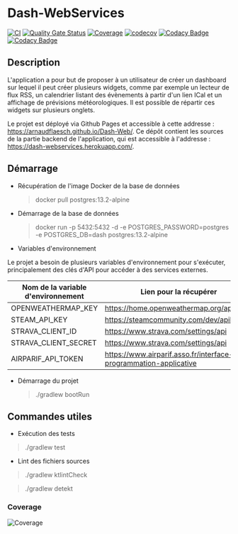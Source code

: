 # Dash-WebServices

[![CI](https://github.com/ArnaudFlaesch/Dash-WebServices/actions/workflows/ci.yml/badge.svg)](https://github.com/ArnaudFlaesch/Dash-WebServices/actions)
[![Quality Gate Status](https://sonarcloud.io/api/project_badges/measure?project=ArnaudFlaesch_Dash-WebServices&metric=alert_status)](https://sonarcloud.io/dashboard?id=ArnaudFlaesch_Dash-WebServices)
[![Coverage](https://sonarcloud.io/api/project_badges/measure?project=ArnaudFlaesch_Dash-WebServices&metric=coverage)](https://sonarcloud.io/summary/new_code?id=ArnaudFlaesch_Dash-WebServices)
[![codecov](https://codecov.io/gh/ArnaudFlaesch/Dash-WebServices/branch/master/graph/badge.svg)](https://codecov.io/gh/ArnaudFlaesch/Dash-WebServices)
[![Codacy Badge](https://app.codacy.com/project/badge/Grade/8422ce6a2abd4cbc97ca89161d774d3b)](https://www.codacy.com/manual/arnaudflaesch/Dash-WebServices?utm_source=github.com&amp;utm_medium=referral&amp;utm_content=ArnaudFlaesch/Dash-WebServices&amp;utm_campaign=Badge_Grade)
[![Codacy Badge](https://api.codacy.com/project/badge/Coverage/8422ce6a2abd4cbc97ca89161d774d3b)](https://www.codacy.com/app/arnaudflaesch/Dash-WebServices?utm_source=github.com&amp;utm_medium=referral&amp;utm_content=ArnaudFlaesch/Dash-WebServices&amp;utm_campaign=Badge_Coverage)

## Description

L'application a pour but de proposer à un utilisateur de créer un dashboard sur lequel il peut créer plusieurs widgets,
comme par exemple un lecteur de flux RSS, un calendrier listant des évènements à partir d'un lien ICal et un affichage
de prévisions météorologiques. Il est possible de répartir ces widgets sur plusieurs onglets.

Le projet est déployé via Github Pages et accessible à cette addresse : https://arnaudflaesch.github.io/Dash-Web/.
Ce dépôt contient les sources de la partie backend de l'application, qui est accessible à
l'addresse : https://dash-webservices.herokuapp.com/.

## Démarrage

- Récupération de l'image Docker de la base de données

  > docker pull postgres:13.2-alpine

- Démarrage de la base de données

  > docker run -p 5432:5432 -d -e POSTGRES_PASSWORD=postgres -e POSTGRES_DB=dash postgres:13.2-alpine

- Variables d'environnement

Le projet a besoin de plusieurs variables d'environnement pour s'exécuter, principalement des clés d'API pour accéder à
des services externes.

| Nom de la variable d'environnement | Lien pour la récupérer                                              |
|------------------------------------|---------------------------------------------------------------------|
| OPENWEATHERMAP_KEY                 | https://home.openweathermap.org/api_keys                            |
| STEAM_API_KEY                      | https://steamcommunity.com/dev/apikey                               |
| STRAVA_CLIENT_ID                   | https://www.strava.com/settings/api                                 |
| STRAVA_CLIENT_SECRET               | https://www.strava.com/settings/api                                 |
| AIRPARIF_API_TOKEN                 | https://www.airparif.asso.fr/interface-de-programmation-applicative |

- Démarrage du projet

  > ./gradlew bootRun

## Commandes utiles

- Exécution des tests

> ./gradlew test

- Lint des fichiers sources

> ./gradlew ktlintCheck

> ./gradlew detekt

### Coverage

![Coverage](https://codecov.io/gh/ArnaudFlaesch/Dash-WebServices/branch/master/graphs/sunburst.svg)
